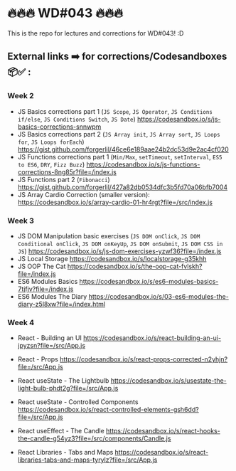 # 🔥🔥🔥 WD#043 🔥🔥🔥

This is the repo for lectures and corrections for WD#043! :D

## External links ➡️ for corrections/Codesandboxes 📦✅ :

### Week 2

- JS Basics corrections part 1 (`JS Scope`, `JS Operator`, `JS Conditions if/else`, `JS Conditions Switch`, `JS Date`) https://codesandbox.io/s/js-basics-corrections-snnwpm
- JS Basics corrections part 2 (`JS Array init`, `JS Array sort`, `JS Loops for`, `JS Loops forEach`) https://gist.github.com/forgerlil/46ce6e189aae24b2dc53d9e2ac4cf020
- JS Functions corrections part 1 (`Min/Max`, `setTimeout`, `setInterval`, `ES5 to ES6`, `DRY`, `Fizz Buzz`) https://codesandbox.io/s/js-functions-corrections-8ng85r?file=/index.js
- JS Functions part 2 (`Fibonacci`) https://gist.github.com/forgerlil/427a82db0534dfc3b5fd70a06bfb7004
- JS Array Cardio Correction (smaller version): https://codesandbox.io/s/array-cardio-01-hr4rgt?file=/src/index.js

### Week 3

- JS DOM Manipulation basic exercises (`JS DOM onClick`, `JS DOM Conditional onClick`, `JS DOM onKeyUp`, `JS DOM onSubmit`, `JS DOM CSS in JS`) https://codesandbox.io/s/js-dom-exercises-yzwf36?file=/index.js
- JS Local Storage https://codesandbox.io/s/localstorage-g35khh
- JS OOP The Cat https://codesandbox.io/s/the-oop-cat-fvlskh?file=/index.js
- ES6 Modules Basics https://codesandbox.io/s/es6-modules-basics-7tjfjv?file=/index.js
- ES6 Modules The Diary https://codesandbox.io/s/03-es6-modules-the-diary-z5l8xw?file=/index.html

### Week 4

- React - Building an UI https://codesandbox.io/s/react-building-an-ui-jpyzsn?file=/src/App.js
- React - Props https://codesandbox.io/s/react-props-corrected-n2yhjn?file=/src/App.js

- React useState - The Lightbulb https://codesandbox.io/s/usestate-the-light-bulb-phdt2g?file=/src/App.js
- React useState - Controlled Components https://codesandbox.io/s/react-controlled-elements-gsh6dd?file=/src/App.js
- React useEffect - The Candle https://codesandbox.io/s/react-hooks-the-candle-g54yz3?file=/src/components/Candle.js
- React Libraries - Tabs and Maps https://codesandbox.io/s/react-libraries-tabs-and-maps-tyrylz?file=/src/App.js
